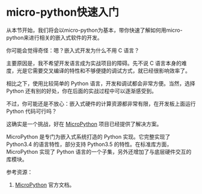 # micro-python快速入门

从本节开始，我们将会以micro-python为基本，带你快速了解如何用micro-python来进行相关的嵌入式软件的开发。

你可能会觉得奇怪：嗯？嵌入式开发为什么不用 C 语言？

主要原因是，我不希望开发语言成为实战项目的障碍。先不说 C 语言本身的难度，光是它需要交叉编译的特性和不够便捷的调试方式，就已经很影响效率了。

相比之下，使用比较简单的 Python 语言，开发和调试都会非常方便。当然，选择 Python 还有别的好处，你在后面的实战过程中可以逐渐感受到。

不过，你可能还是不放心：嵌入式硬件的计算资源都非常有限，在开发板上面运行 Python 代码可行吗？

这确实是一个挑战，好在 [MicroPython](https://docs.micropython.org/) 项目已经提供了解决方案。

MicroPython 是专门为嵌入式系统打造的 Python 实现。它完整实现了 Python3.4 的语言特性，部分支持 Python3.5 的特性。在标准库方面，MicroPython 实现了 Python 语言的一个子集，另外还增加了与底层硬件交互的库模块。

参考资源：

1. [MicroPython](https://docs.micropython.org/) 官方文档。
